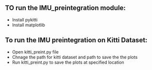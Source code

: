## TO run the IMU_preintegration module:
* Install pykitti
* Install matplotlib

## To run the IMU preintegration on Kitti Dataset:
* Open kitti_preint.py file
* Chnage the path for kitti dataset and path to save the the plots
* Run kitti_preint.py to save the plots at specified location
